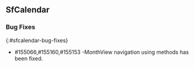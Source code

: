 ## SfCalendar

### Bug Fixes
{:#sfcalendar-bug-fixes}

* \#155066,#155160,#155153 -MonthView navigation using methods has been fixed.